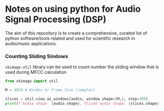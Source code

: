 # Notes on using python for Audio Signal Processing (DSP)

The aim of this repository is to create a comprehensive, curated list of python software/tools related and used for scientific research in audio/music applications.


### Counting Sliding Sindows

``skimage.util`` library can be used to count number the sliding window that is used during MFCC calculation

```python
from skimage import util

M = 1024 # Windos or Frame Size (samples)

slices = util.view_as_windows(audio, window_shape=(M,), step=100)
print(f'Audio shape: {audio.shape}, Sliced audio shape: {slices.shape}')
```

